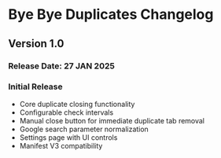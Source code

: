 # Bye Bye Duplicates Changelog

## Version 1.0
### Release Date: 27 JAN 2025

### Initial Release
- Core duplicate closing functionality
- Configurable check intervals
- Manual close button for immediate duplicate tab removal
- Google search parameter normalization
- Settings page with UI controls
- Manifest V3 compatibility
